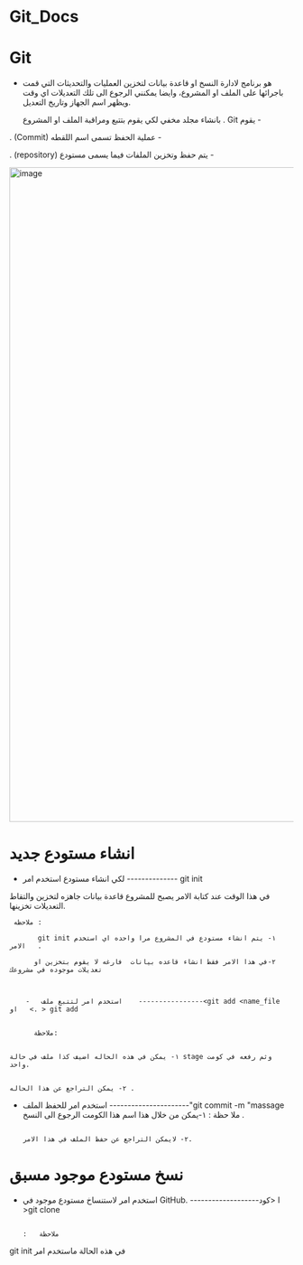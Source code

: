 # Git_Docs
# Git 


- هو برنامج لادارة النسخ او قاعدة بيانات لتخزين العمليات والتحديثات التي  قمت باجرائها على الملف او المشروع، وايضا يمكنني الرجوع الى تلك التعديلات اي وقت ويظهر اسم الجهاز   وتاريخ التعديل.  

  بانشاء مجلد مخفي لكي يقوم بتتبع ومراقبة الملف او المشروع . Git يقوم -

  
 . (Commit) عملية الحفظ تسمى اسم اللقطه  - 
 

. (repository) يتم حفظ وتخزين الملفات فيما يسمى  مستودع  -



<img width="1159" alt="image" src="https://user-images.githubusercontent.com/91524880/196148922-c88d203c-1e3a-457b-bada-55933bcb15ba.png">



# انشاء مستودع جديد

-    لكي انشاء مستودع  استخدم امر -------------- git init 

  في هذا الوقت عند كتابة الامر يصبح للمشروع قاعدة بيانات جاهزه لتخزين والتقاط التعديلات تخزينها.

     
     ملاحظه :

           git init ١- يتم انشاء مستودع في المشروع مرا واحده اي استخدم الامر   .

          ٢-في هذا الامر فقط انشاء قاعده بيانات  فارغه لا يقوم بتخزين او تعديلات موجوده في مشروعك
          
          
        
        -   استخدم امر لتتبع ملف    ----------------<git add <name_file   او   <. > git add                     
          
          
          ملاحظة:
          
                                                                                                                                      ١- يمكن في هذه الحاله اضيف كذا ملف في حالة stage وثم رفعه في كومت واحد.

                                                                                                                                     ٢- يمكن التراجع عن هذا الحاله . 

-   استخدم امر للحفظ الملف     ----------------------"git commit -m "massage
                                                                                                                                         ملا حظة :
                                                                                                                                        ١-يمكن من خلال هذا اسم هذا الكومت الرجوع الى النسخ .

                                                                                                                                        ٢- لايمكن التراجع عن حفظ الملف في هذا الامر. 


# نسخ مستودع موجود مسبق 


- استخدم امر لاستنساخ مستودع موجود في GitHub. -------------------ا  <كود  >git clone 
 
                                                                                   :   ملاحظة

git init في هذه الحالة ماستخدم امر 
